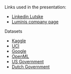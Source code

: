 Links used in the presentation:

- [Linkedin Lutske](https://www.linkedin.com/in/lutske/)
- [Luminis company page](www.luminis.eu)

Datasets
- [Kaggle](https://www.kaggle.com/datasets)
- [UCI](https://archive.ics.uci.edu/ml/datasets.php)
- [Google](https://datasetsearch.research.google.com/)
- [OpenML](https://www.openml.org/)
- [US Government](https://data.gov/)
- [Dutch Government](https://data.overheid.nl/)


